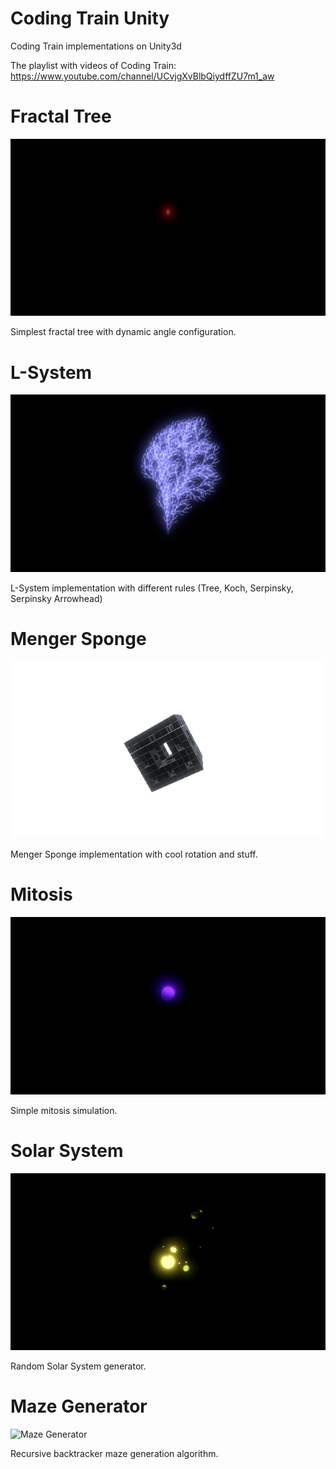 # Coding Train Unity
Coding Train implementations on Unity3d

The playlist with videos of Coding Train:
https://www.youtube.com/channel/UCvjgXvBlbQiydffZU7m1_aw

# Fractal Tree
![Fractal Tree](CodingChallenge/Assets/Gifs/GifCapture-201802211724074476.gif)

Simplest fractal tree with dynamic angle configuration.

# L-System
![L-System](CodingChallenge/Assets/Gifs/GifCapture-201802211726347412.gif)

L-System implementation with different rules (Tree, Koch, Serpinsky, Serpinsky Arrowhead)

# Menger Sponge
![Menger Sponge](CodingChallenge/Assets/Gifs/GifCapture-201802211729224477.gif)

Menger Sponge implementation with cool rotation and stuff.

# Mitosis
![Mitosis](CodingChallenge/Assets/Gifs/GifCapture-201802211731097590.gif)

Simple mitosis simulation. 

# Solar System
![Solar System](CodingChallenge/Assets/Gifs/GifCapture-201802211211060335.gif)

Random Solar System generator.

# Maze Generator
![Maze Generator](CodingChallenge/Assets/Gifs/GifCapture-201802212014160630)

Recursive backtracker maze generation algorithm.